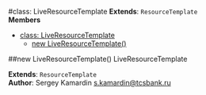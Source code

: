 <a name="LiveResourceTemplate"></a>
#class: LiveResourceTemplate
**Extends**: `ResourceTemplate`  
**Members**

* [class: LiveResourceTemplate](#LiveResourceTemplate)
  * [new LiveResourceTemplate()](#new_LiveResourceTemplate)

<a name="new_LiveResourceTemplate"></a>
##new LiveResourceTemplate()
LiveResourceTemplate

**Extends**: `ResourceTemplate`  
**Author**: Sergey Kamardin <s.kamardin@tcsbank.ru>  
